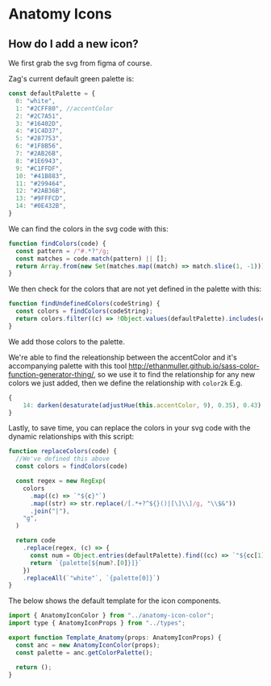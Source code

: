 # Anatomy Icons

## How do I add a new icon?

We first grab the svg from figma of course.

Zag's current default green palette is:

```js
const defaultPalette = {
  0: "white",
  1: "#2CFF80", //accentColor
  2: "#2C7A51",
  3: "#16402D",
  4: "#1C4D37",
  5: "#287753",
  6: "#1F8B56",
  7: "#2AB26B",
  8: "#1E6943",
  9: "#C1FFDF",
  10: "#41B883",
  11: "#299464",
  12: "#2AB36B",
  13: "#9FFFCD",
  14: "#0E432B",
}
```

We can find the colors in the svg code with this:

```js
function findColors(code) {
  const pattern = /"#.*?"/g;
  const matches = code.match(pattern) || [];
  return Array.from(new Set(matches.map((match) => match.slice(1, -1))));
}
```

We then check for the colors that are not yet defined in the palette with this:

```js
function findUndefinedColors(codeString) {
  const colors = findColors(codeString);
  return colors.filter((c) => !Object.values(defaultPalette).includes(c));
}
```

We add those colors to the palette.

We're able to find the releationship between the accentColor and it's accompanying palette with this tool
http://ethanmuller.github.io/sass-color-function-generator-thing/, so we use it to find the relationship for any new
colors we just added, then we define the relationship with `color2k` E.g.

```js
{
    14: darken(desaturate(adjustHue(this.accentColor, 9), 0.35), 0.43),
}
```

Lastly, to save time, you can replace the colors in your svg code with the dynamic relationships with this script:

```js
function replaceColors(code) {
  //We've defined this above
  const colors = findColors(code)

  const regex = new RegExp(
    colors
      .map((c) => `"${c}"`)
      .map((str) => str.replace(/[.*+?^${}()|[\]\\]/g, "\\$&"))
      .join("|"),
    "g",
  )

  return code
    .replace(regex, (c) => {
      const num = Object.entries(defaultPalette).find((cc) => `"${cc[1]}"` === c)
      return `{palette[${num?.[0]}]}`
    })
    .replaceAll(`"white"`, `{palette[0]}`)
}
```

The below shows the default template for the icon components.

```js
import { AnatomyIconColor } from "../anatomy-icon-color";
import type { AnatomyIconProps } from "../types";

export function Template_Anatomy(props: AnatomyIconProps) {
  const anc = new AnatomyIconColor(props);
  const palette = anc.getColorPalette();

  return ();
}
```
